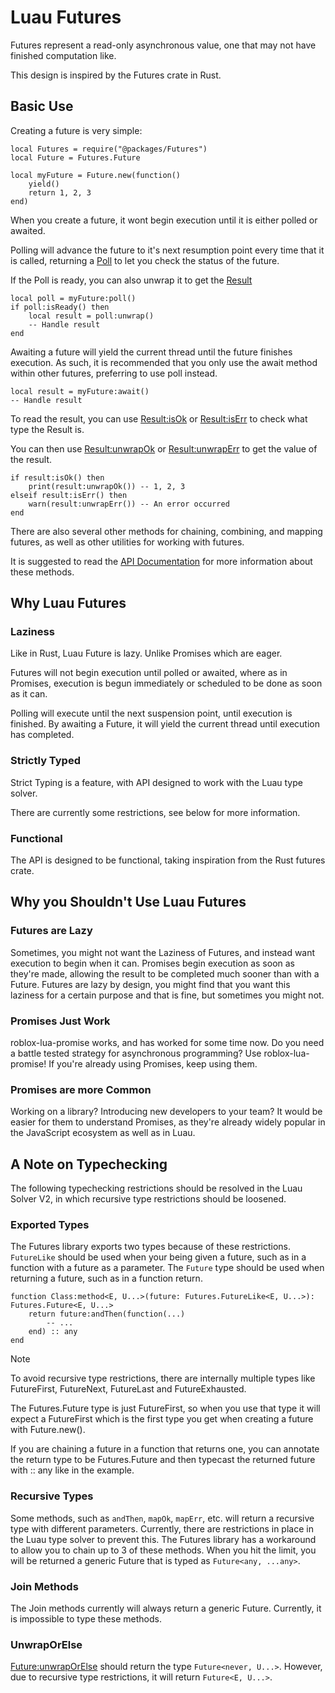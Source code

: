 # Luau Futures

Futures represent a read-only asynchronous value, one that may not have
finished computation like.

This design is inspired by the Futures crate in Rust.

## Basic Use

Creating a future is very simple:

```luau
local Futures = require("@packages/Futures")
local Future = Futures.Future

local myFuture = Future.new(function()
    yield()
    return 1, 2, 3
end)

```

When you create a future, it wont begin execution until it is either polled or awaited.

Polling will advance the future to it's next resumption point every time that it is called, returning a [Poll](https://yetanotherclown.github.io/luau-futures/api/Poll) to let you check the status of the future.

If the Poll is ready, you can also unwrap it to get the [Result](https://yetanotherclown.github.io/luau-futures/api/Result)

```luau
local poll = myFuture:poll()
if poll:isReady() then
    local result = poll:unwrap()
    -- Handle result
end
```

Awaiting a future will yield the current thread until the future finishes execution. As such, it is recommended that you only use the await method within other futures, preferring to use poll instead.

```luau
local result = myFuture:await()
-- Handle result
```

To read the result, you can use [Result:isOk](https://yetanotherclown.github.io/luau-futures/api/Result#isOk) or [Result:isErr](https://yetanotherclown.github.io/luau-futures/api/Result#isOk) to check what type the Result is.

You can then use [Result:unwrapOk](https://yetanotherclown.github.io/luau-futures/api/Result#unwrapOk) or [Result:unwrapErr](https://yetanotherclown.github.io/luau-futures/api/Result#unwrapErr) to get the value of the result.

```luau
if result:isOk() then
    print(result:unwrapOk()) -- 1, 2, 3
elseif result:isErr() then
    warn(result:unwrapErr()) -- An error occurred
end
```

There are also several other methods for chaining, combining, and mapping futures, as well as other utilities for working with futures.

It is suggested to read the [API Documentation](https://yetanotherclown.github.io/luau-futures) for more information about these methods.

## Why Luau Futures

### Laziness

Like in Rust, Luau Future is lazy. Unlike Promises which are eager.

Futures will not begin execution until polled or awaited, where as in Promises, execution is begun immediately or scheduled to be done as soon as it can.

Polling will execute until the next suspension point, until execution is finished. By awaiting a Future, it will yield the current thread until execution has completed.

### Strictly Typed

Strict Typing is a feature, with API designed to work with the Luau type solver.

There are currently some restrictions, see below for more information.

### Functional

The API is designed to be functional, taking inspiration from the Rust futures crate.

## Why you Shouldn't Use Luau Futures

### Futures are Lazy

Sometimes, you might not want the Laziness of Futures, and instead want execution to begin when it can. Promises begin execution as soon as they're made,
allowing the result to be completed much sooner than with a Future. Futures are lazy by design, you might find that you want this laziness for a certain
purpose and that is fine, but sometimes you might not.

### Promises Just Work

roblox-lua-promise works, and has worked for some time now. Do you need a battle tested strategy for asynchronous programming? Use roblox-lua-promise!
If you're already using Promises, keep using them.

### Promises are more Common

Working on a library? Introducing new developers to your team? It would be easier for them to understand Promises, as they're already widely popular in
the JavaScript ecosystem as well as in Luau.

## A Note on Typechecking

The following typechecking restrictions should be resolved in the Luau Solver V2, in which recursive type restrictions
should be loosened.

### Exported Types

The Futures library exports two types because of these restrictions. `FutureLike` should be used when your being given a future, such as in a function with a future as a parameter. The `Future` type should be used when returning a future, such as in a function return.

```luau
function Class:method<E, U...>(future: Futures.FutureLike<E, U...>): Futures.Future<E, U...>
    return future:andThen(function(...)
        -- ...
    end) :: any
end
```

> [!NOTE]
> To avoid recursive type restrictions, there are internally multiple types like FutureFirst, FutureNext, FutureLast and FutureExhausted.
>
> The Futures.Future type is just FutureFirst, so when you use that type it will expect a FutureFirst which is the first type you get when creating a future with Future.new().
>
> If you are chaining a future in a function that returns one, you can annotate the return type to be Futures.Future and then typecast the returned future with :: any like in the example.

### Recursive Types

Some methods, such as `andThen`, `mapOk`, `mapErr`, etc. will return a recursive type with different parameters.
Currently, there are restrictions in place in the Luau type solver to prevent this. The Futures library has a workaround
to allow you to chain up to 3 of these methods. When you hit the limit, you will be returned a generic
Future that is typed as `Future<any, ...any>`.

### Join Methods

The Join methods currently will always return a generic Future. Currently, it is impossible to type these methods.

### UnwrapOrElse
[Future:unwrapOrElse](https://yetanotherclown.github.io/luau-future/api/Future#unwrapOrElse) should return the type `Future<never, U...>`. However, due to recursive type restrictions, it will return `Future<E, U...>`.

